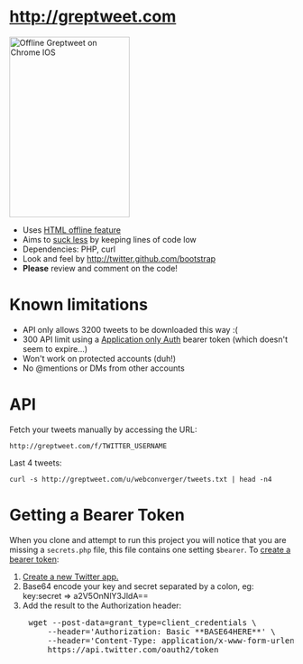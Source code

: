 # <http://greptweet.com>

<a href="http://www.flickr.com/photos/hendry/7577182774/" title="Offline Greptweet on Chrome IOS by Kai Hendry, on Flickr"><img src="http://farm8.staticflickr.com/7133/7577182774_d5b654ea69_n.jpg" width="213" height="320" alt="Offline Greptweet on Chrome IOS"></a>

* Uses [HTML offline feature](http://www.whatwg.org/specs/web-apps/current-work/multipage/offline.html)
* Aims to [suck less](http://suckless.org) by keeping lines of code low
* Dependencies: PHP, curl
* Look and feel by <http://twitter.github.com/bootstrap>
* **Please** review and comment on the code!

# Known limitations

* API only allows 3200 tweets to be downloaded this way :(
* 300 API limit using a [Application only Auth](https://dev.twitter.com/docs/auth/application-only-auth) bearer token (which doesn't seem to expire...)
* Won't work on protected accounts (duh!)
* No @mentions or DMs from other accounts

# API

Fetch your tweets manually by accessing the URL:

	http://greptweet.com/f/TWITTER_USERNAME

Last 4 tweets:

	curl -s http://greptweet.com/u/webconverger/tweets.txt | head -n4

# Getting a Bearer Token

When you clone and attempt to run this project you will notice that you are missing a `secrets.php` 
file, this file contains one setting `$bearer`. To 
[create a bearer token](https://dev.twitter.com/docs/auth/application-only-auth):

1. [Create a new Twitter app.](https://dev.twitter.com/apps/new)
1. Base64 encode your key and secret separated by a colon, eg: key:secret => a2V5OnNlY3JldA==
1. Add the result to the Authorization header:
<pre>
    wget --post-data=grant_type=client_credentials \
        --header='Authorization: Basic **BASE64HERE**' \
        --header='Content-Type: application/x-www-form-urlencoded;charset=UTF-8' \
        https://api.twitter.com/oauth2/token
</pre>

